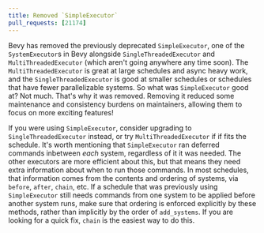 ```yaml
---
title: Removed `SimpleExecutor`
pull_requests: [21174]
---
```


Bevy has removed the previously deprecated `SimpleExecutor`, one of the `SystemExecutor`s in Bevy alongside `SingleThreadedExecutor` and `MultiThreadedExecutor` (which aren't going anywhere any time soon).
The `MultiThreadedExecutor` is great at large schedules and async heavy work, and the `SingleThreadedExecutor` is good at smaller schedules or schedules that have fewer parallelizable systems.
So what was `SimpleExecutor` good at? Not much. That's why it was removed. Removing it reduced some maintenance and consistency burdens on maintainers, allowing them to focus on more exciting features!

If you were using `SimpleExecutor`, consider upgrading to `SingleThreadedExecutor` instead, or try `MultiThreadedExecutor` if if fits the schedule.
It's worth mentioning that `SimpleExecutor` ran deferred commands inbetween *each* system, regardless of it it was needed.
The other executors are more efficient about this, but that means they need extra information about when to run those commands.
In most schedules, that information comes from the contents and ordering of systems, via `before`, `after`, `chain`, etc.
If a schedule that was previously using `SimpleExecutor` still needs commands from one system to be applied before another system runs,
make sure that ordering is enforced explicitly by these methods, rather than implicitly by the order of `add_systems`.
If you are looking for a quick fix, `chain` is the easiest way to do this.
